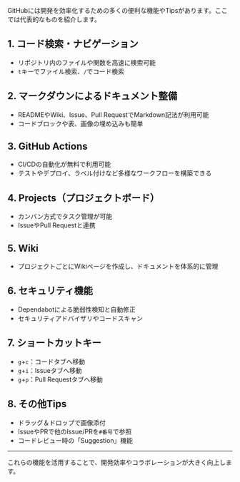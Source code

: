 GitHubには開発を効率化するための多くの便利な機能やTipsがあります。ここでは代表的なものを紹介します。

## 1. コード検索・ナビゲーション
- リポジトリ内のファイルや関数を高速に検索可能
- `t`キーでファイル検索、`/`でコード検索

## 2. マークダウンによるドキュメント整備
- READMEやWiki、Issue、Pull RequestでMarkdown記法が利用可能
- コードブロックや表、画像の埋め込みも簡単

## 3. GitHub Actions
- CI/CDの自動化が無料で利用可能
- テストやデプロイ、ラベル付けなど多様なワークフローを構築できる

## 4. Projects（プロジェクトボード）
- カンバン方式でタスク管理が可能
- IssueやPull Requestと連携

## 5. Wiki
- プロジェクトごとにWikiページを作成し、ドキュメントを体系的に管理

## 6. セキュリティ機能
- Dependabotによる脆弱性検知と自動修正
- セキュリティアドバイザリやコードスキャン

## 7. ショートカットキー
- `g`+`c`：コードタブへ移動
- `g`+`i`：Issueタブへ移動
- `g`+`p`：Pull Requestタブへ移動

## 8. その他Tips
- ドラッグ＆ドロップで画像添付
- IssueやPRで他のIssue/PRを`#番号`で参照
- コードレビュー時の「Suggestion」機能

---

これらの機能を活用することで、開発効率やコラボレーションが大きく向上します。